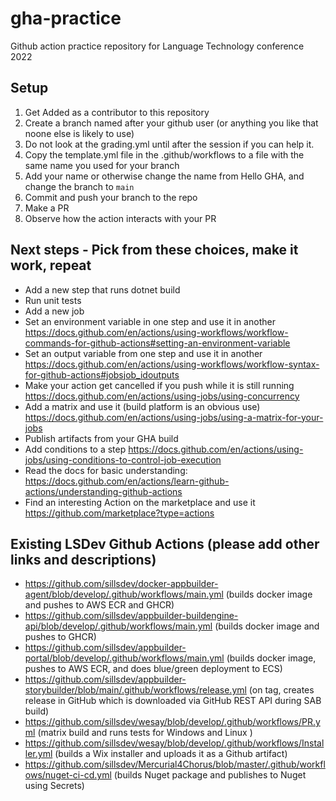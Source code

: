 # gha-practice
Github action practice repository for Language Technology conference 2022

## Setup
1. Get Added as a contributor to this repository
1. Create a branch named after your github user (or anything you like that noone else is likely to use)
2. Do not look at the grading.yml until after the session if you can help it.
3. Copy the template.yml file in the .github/workflows to a file with the same name you used for your branch
4. Add your name or otherwise change the name from Hello GHA, and change the branch to `main`
5. Commit and push your branch to the repo
6. Make a PR
7. Observe how the action interacts with your PR

## Next steps - Pick from these choices, make it work, repeat
- Add a new step that runs dotnet build
- Run unit tests
- Add a new job
- Set an environment variable in one step and use it in another https://docs.github.com/en/actions/using-workflows/workflow-commands-for-github-actions#setting-an-environment-variable
- Set an output variable from one step and use it in another https://docs.github.com/en/actions/using-workflows/workflow-syntax-for-github-actions#jobsjob_idoutputs
- Make your action get cancelled if you push while it is still running https://docs.github.com/en/actions/using-jobs/using-concurrency
- Add a matrix and use it (build platform is an obvious use) https://docs.github.com/en/actions/using-jobs/using-a-matrix-for-your-jobs
- Publish artifacts from your GHA build 
- Add conditions to a step https://docs.github.com/en/actions/using-jobs/using-conditions-to-control-job-execution
- Read the docs for basic understanding: https://docs.github.com/en/actions/learn-github-actions/understanding-github-actions
- Find an interesting Action on the marketplace and use it https://github.com/marketplace?type=actions

## Existing LSDev Github Actions (please add other links and descriptions)

- https://github.com/sillsdev/docker-appbuilder-agent/blob/develop/.github/workflows/main.yml (builds docker image and pushes to AWS ECR and GHCR)
- https://github.com/sillsdev/appbuilder-buildengine-api/blob/develop/.github/workflows/main.yml (builds docker image and pushes to GHCR)
- https://github.com/sillsdev/appbuilder-portal/blob/develop/.github/workflows/main.yml (builds docker image, pushes to AWS ECR, and does blue/green deployment to ECS)
- https://github.com/sillsdev/appbuilder-storybuilder/blob/main/.github/workflows/release.yml (on tag, creates release in GitHub which is downloaded via GitHub REST API during SAB build)
- https://github.com/sillsdev/wesay/blob/develop/.github/workflows/PR.yml (matrix build and runs tests for Windows and Linux )
- https://github.com/sillsdev/wesay/blob/develop/.github/workflows/Installer.yml (builds a Wix installer and uploads it as a Github artifact)
- https://github.com/sillsdev/Mercurial4Chorus/blob/master/.github/workflows/nuget-ci-cd.yml (builds Nuget package and publishes to Nuget using Secrets)

